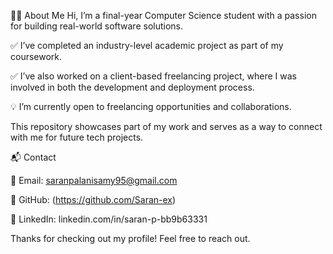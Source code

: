 👨‍💻 About Me
Hi, I’m a final-year Computer Science student with a passion for building real-world software solutions.

✅ I’ve completed an industry-level academic project as part of my coursework.

✅ I’ve also worked on a client-based freelancing project, where I was involved in both the development and deployment process.

💡 I’m currently open to freelancing opportunities and collaborations.

This repository showcases part of my work and serves as a way to connect with me for future tech projects.

📬 Contact


📧 Email: saranpalanisamy95@gmail.com

🔗 GitHub: (https://github.com/Saran-ex)

💼 LinkedIn: linkedin.com/in/saran-p-bb9b63331

Thanks for checking out my profile! Feel free to reach out.
